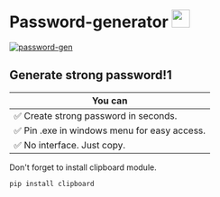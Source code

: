 # Password-generator <img src="https://github.com/blackcater/blackcater/raw/main/images/Hi.gif" height="32"/></h1>
<a href="https://imgbb.com/"><img src="https://i.ibb.co/6R4wQLt/password-gen.png" alt="password-gen" border="0"></a>
## Generate strong password!1

| You can       | 
| ------------- |
| :white_check_mark: Create strong password in seconds. |
| :white_check_mark: Pin .exe in windows menu for easy access. |
| :white_check_mark: No interface. Just copy. |

Don't forget to install clipboard module.
```py
pip install clipboard
```

